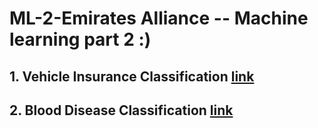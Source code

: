 # ML-2-Emirates Alliance -- Machine learning part 2 :)

## 1. Vehicle Insurance Classification [link ](https://www.kaggle.com/c/vehicle-insurance-classification-tah)
## 2. Blood Disease Classification [link ](https://www.kaggle.com/competitions/blood-disease-classification-tah)
